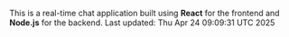 This is a real-time chat application built using **React** for the frontend and **Node.js** for the backend.
Last updated: Thu Apr 24 09:09:31 UTC 2025
